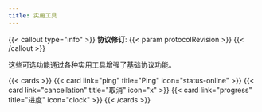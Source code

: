 ```yaml
---
title: 实用工具
---
```


{{< callout type="info" >}}
**协议修订**: {{< param protocolRevision >}}
{{< /callout >}}

这些可选功能通过各种实用工具增强了基础协议功能。

{{< cards >}}
  {{< card link="ping" title="Ping" icon="status-online" >}}
  {{< card link="cancellation" title="取消" icon="x" >}}
  {{< card link="progress" title="进度" icon="clock" >}}
{{< /cards >}}
